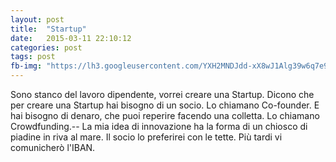 ```yaml
---
layout: post
title:  "Startup"
date:   2015-03-11 22:10:12
categories: post
tags: post
fb-img: "https://lh3.googleusercontent.com/YXH2MNDJdd-xX8wJ1Alg39w6q7e9JwaAXmfzpOBi_tlZygTURTzAh9C5SMPzS-ETjcnNzXJp3uiOmeaevg1gB_qF-yOh8RhpJp5N7gR3kyuV_HGbA-L2CkKES34Ze0YV2j97MP1zOD4cdYe3nEDzxNAuirXTSmIh9ZYw6Ohvh3JrblgHA74PGINRJAflNl0W6G3YO7PowTfqPuanph78kxysgsVPdGOyx4E5bmaeED7Z_kRKHMfhTLrPXWUDuNGEUv8Ao0k60c_cQe4mlKOaasWwUo0dkuKVScbo7zti_46D3r6AamdLtS3FJXUnKBjl4W9sLNTSDtIfOpYiADMsfmo3OdvghsQDtOVkPu2bJla_Ps0RXjTdVKsd92-j1HNoOG4EmvoDk6RoYVRcRfBjP_3C15lGsTZZfNYnDPGG3tFcNpOQBEsgdq6KscrKOId07rsxm6pEylKT7o25uLLV1MOEk4Re2KvR8bxNM1RPsfVg2NqC6oULz0so_ogp5jRwLxiqJZDtl5DeZJDQdtaAzoZeELrT9oCamf2hOJb8Iy9QCV2tS0UaHuMukAgowUAWiAltqGivOTALObo-XDxi_SSSHE-nYRY=w901-h600-no"
---
```

Sono stanco del lavoro dipendente, vorrei creare una Startup. Dicono che per creare una Startup hai bisogno di un socio. Lo chiamano Co-founder. 
E hai bisogno di denaro, che puoi reperire facendo una colletta. Lo chiamano Crowdfunding.--
La mia idea di innovazione ha la forma di un chiosco di piadine in riva al mare. Il socio lo preferirei con le tette. Più tardi vi comunicherò l'IBAN.
